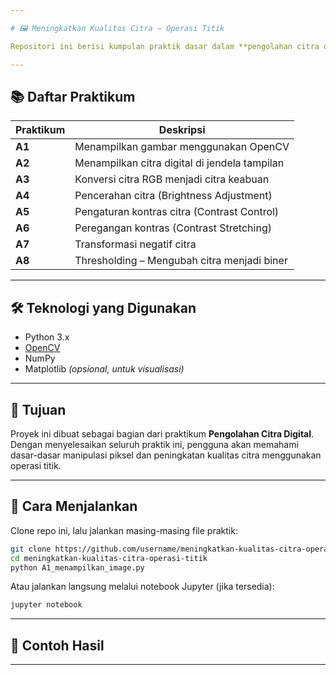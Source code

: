 ```yaml
---

# 🖼️ Meningkatkan Kualitas Citra – Operasi Titik

Repositori ini berisi kumpulan praktik dasar dalam **pengolahan citra digital**, khususnya fokus pada **operasi titik** (point operations) untuk meningkatkan kualitas citra. Setiap praktik bertujuan untuk memahami manipulasi intensitas piksel secara langsung, tanpa mempertimbangkan tetangga piksel.

---
```


## 📚 Daftar Praktikum

| Praktikum | Deskripsi                                     |
| --------- | --------------------------------------------- |
| **A1**    | Menampilkan gambar menggunakan OpenCV         |
| **A2**    | Menampilkan citra digital di jendela tampilan |
| **A3**    | Konversi citra RGB menjadi citra keabuan      |
| **A4**    | Pencerahan citra (Brightness Adjustment)      |
| **A5**    | Pengaturan kontras citra (Contrast Control)   |
| **A6**    | Peregangan kontras (Contrast Stretching)      |
| **A7**    | Transformasi negatif citra                    |
| **A8**    | Thresholding – Mengubah citra menjadi biner   |

---

## 🛠️ Teknologi yang Digunakan

* Python 3.x
* [OpenCV](https://opencv.org/)
* NumPy
* Matplotlib *(opsional, untuk visualisasi)*

---

## 🎯 Tujuan

Proyek ini dibuat sebagai bagian dari praktikum **Pengolahan Citra Digital**. Dengan menyelesaikan seluruh praktik ini, pengguna akan memahami dasar-dasar manipulasi piksel dan peningkatan kualitas citra menggunakan operasi titik.

---

## 🚀 Cara Menjalankan

Clone repo ini, lalu jalankan masing-masing file praktik:

```bash
git clone https://github.com/username/meningkatkan-kualitas-citra-operasi-titik.git
cd meningkatkan-kualitas-citra-operasi-titik
python A1_menampilkan_image.py
```

Atau jalankan langsung melalui notebook Jupyter (jika tersedia):

```bash
jupyter notebook
```

---

## 📸 Contoh Hasil



---
